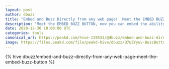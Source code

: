 ```yaml
---
layout: post
author: dbuzz
title: "Embed and Buzz Directly from any web page!  Meet the EMBED BUZZ BUTTON"
description: "Meet the EMBED BUZZ BUTTON, now you can embed the ability to buzz from your web page or app!"
date: 2020-12-30 10:00:00 UTC
categories: tools
canonical_url: https://peakd.com/hive-139531/@dbuzz/embed-and-buzz-directly-from-any-web-page-meet-the-embed-buzz-button
image: https://files.peakd.com/file/peakd-hive/dbuzz/Q7uZYyuv-BuzzButton.png
---
```

{% hive dbuzz/embed-and-buzz-directly-from-any-web-page-meet-the-embed-buzz-button %}
